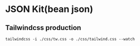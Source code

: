 # JSON Kit(bean json)

 
## Tailwindcss production
```
tailwindcss -i ./css/tw.css -o ./css/tailwind.css --watch
```